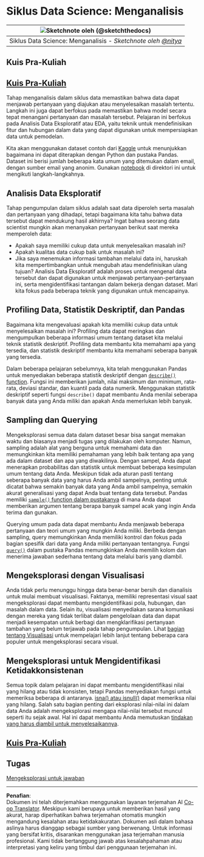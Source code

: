 <!--
CO_OP_TRANSLATOR_METADATA:
{
  "original_hash": "d92f57eb110dc7f765c05cbf0f837c77",
  "translation_date": "2025-08-28T18:19:46+00:00",
  "source_file": "4-Data-Science-Lifecycle/15-analyzing/README.md",
  "language_code": "id"
}
-->
# Siklus Data Science: Menganalisis

|![ Sketchnote oleh [(@sketchthedocs)](https://sketchthedocs.dev) ](../../sketchnotes/15-Analyzing.png)|
|:---:|
| Siklus Data Science: Menganalisis - _Sketchnote oleh [@nitya](https://twitter.com/nitya)_ |

## Kuis Pra-Kuliah

## [Kuis Pra-Kuliah](https://purple-hill-04aebfb03.1.azurestaticapps.net/quiz/28)

Tahap menganalisis dalam siklus data memastikan bahwa data dapat menjawab pertanyaan yang diajukan atau menyelesaikan masalah tertentu. Langkah ini juga dapat berfokus pada memastikan bahwa model secara tepat menangani pertanyaan dan masalah tersebut. Pelajaran ini berfokus pada Analisis Data Eksploratif atau EDA, yaitu teknik untuk mendefinisikan fitur dan hubungan dalam data yang dapat digunakan untuk mempersiapkan data untuk pemodelan.

Kita akan menggunakan dataset contoh dari [Kaggle](https://www.kaggle.com/balaka18/email-spam-classification-dataset-csv/version/1) untuk menunjukkan bagaimana ini dapat diterapkan dengan Python dan pustaka Pandas. Dataset ini berisi jumlah beberapa kata umum yang ditemukan dalam email, dengan sumber email yang anonim. Gunakan [notebook](notebook.ipynb) di direktori ini untuk mengikuti langkah-langkahnya.

## Analisis Data Eksploratif

Tahap pengumpulan dalam siklus adalah saat data diperoleh serta masalah dan pertanyaan yang dihadapi, tetapi bagaimana kita tahu bahwa data tersebut dapat mendukung hasil akhirnya? 
Ingat bahwa seorang data scientist mungkin akan menanyakan pertanyaan berikut saat mereka memperoleh data:
- Apakah saya memiliki cukup data untuk menyelesaikan masalah ini?
- Apakah kualitas data cukup baik untuk masalah ini?
- Jika saya menemukan informasi tambahan melalui data ini, haruskah kita mempertimbangkan untuk mengubah atau mendefinisikan ulang tujuan?
Analisis Data Eksploratif adalah proses untuk mengenal data tersebut dan dapat digunakan untuk menjawab pertanyaan-pertanyaan ini, serta mengidentifikasi tantangan dalam bekerja dengan dataset. Mari kita fokus pada beberapa teknik yang digunakan untuk mencapainya.

## Profiling Data, Statistik Deskriptif, dan Pandas
Bagaimana kita mengevaluasi apakah kita memiliki cukup data untuk menyelesaikan masalah ini? Profiling data dapat meringkas dan mengumpulkan beberapa informasi umum tentang dataset kita melalui teknik statistik deskriptif. Profiling data membantu kita memahami apa yang tersedia, dan statistik deskriptif membantu kita memahami seberapa banyak yang tersedia.

Dalam beberapa pelajaran sebelumnya, kita telah menggunakan Pandas untuk menyediakan beberapa statistik deskriptif dengan [`describe()` function](https://pandas.pydata.org/pandas-docs/stable/reference/api/pandas.DataFrame.describe.html). Fungsi ini memberikan jumlah, nilai maksimum dan minimum, rata-rata, deviasi standar, dan kuantil pada data numerik. Menggunakan statistik deskriptif seperti fungsi `describe()` dapat membantu Anda menilai seberapa banyak data yang Anda miliki dan apakah Anda memerlukan lebih banyak.

## Sampling dan Querying
Mengeksplorasi semua data dalam dataset besar bisa sangat memakan waktu dan biasanya menjadi tugas yang dilakukan oleh komputer. Namun, sampling adalah alat yang berguna untuk memahami data dan memungkinkan kita memiliki pemahaman yang lebih baik tentang apa yang ada dalam dataset dan apa yang diwakilinya. Dengan sampel, Anda dapat menerapkan probabilitas dan statistik untuk membuat beberapa kesimpulan umum tentang data Anda. Meskipun tidak ada aturan pasti tentang seberapa banyak data yang harus Anda ambil sampelnya, penting untuk dicatat bahwa semakin banyak data yang Anda ambil sampelnya, semakin akurat generalisasi yang dapat Anda buat tentang data tersebut. 
Pandas memiliki [`sample()` function dalam pustakanya](https://pandas.pydata.org/pandas-docs/stable/reference/api/pandas.DataFrame.sample.html) di mana Anda dapat memberikan argumen tentang berapa banyak sampel acak yang ingin Anda terima dan gunakan.

Querying umum pada data dapat membantu Anda menjawab beberapa pertanyaan dan teori umum yang mungkin Anda miliki. Berbeda dengan sampling, query memungkinkan Anda memiliki kontrol dan fokus pada bagian spesifik dari data yang Anda miliki pertanyaan tentangnya. 
Fungsi [`query()`](https://pandas.pydata.org/pandas-docs/stable/reference/api/pandas.DataFrame.query.html) dalam pustaka Pandas memungkinkan Anda memilih kolom dan menerima jawaban sederhana tentang data melalui baris yang diambil.

## Mengeksplorasi dengan Visualisasi
Anda tidak perlu menunggu hingga data benar-benar bersih dan dianalisis untuk mulai membuat visualisasi. Faktanya, memiliki representasi visual saat mengeksplorasi dapat membantu mengidentifikasi pola, hubungan, dan masalah dalam data. Selain itu, visualisasi menyediakan sarana komunikasi dengan mereka yang tidak terlibat dalam pengelolaan data dan dapat menjadi kesempatan untuk berbagi dan mengklarifikasi pertanyaan tambahan yang belum terjawab pada tahap pengumpulan. Lihat [bagian tentang Visualisasi](../../../../../../../../../3-Data-Visualization) untuk mempelajari lebih lanjut tentang beberapa cara populer untuk mengeksplorasi secara visual.

## Mengeksplorasi untuk Mengidentifikasi Ketidakkonsistenan
Semua topik dalam pelajaran ini dapat membantu mengidentifikasi nilai yang hilang atau tidak konsisten, tetapi Pandas menyediakan fungsi untuk memeriksa beberapa di antaranya. [isna() atau isnull()](https://pandas.pydata.org/pandas-docs/stable/reference/api/pandas.isna.html) dapat memeriksa nilai yang hilang. Salah satu bagian penting dari eksplorasi nilai-nilai ini dalam data Anda adalah mengeksplorasi mengapa nilai-nilai tersebut muncul seperti itu sejak awal. Hal ini dapat membantu Anda memutuskan [tindakan yang harus diambil untuk menyelesaikannya](/2-Working-With-Data/08-data-preparation/notebook.ipynb).

## [Kuis Pra-Kuliah](https://purple-hill-04aebfb03.1.azurestaticapps.net/quiz/27)

## Tugas

[Mengeksplorasi untuk jawaban](assignment.md)

---

**Penafian**:  
Dokumen ini telah diterjemahkan menggunakan layanan terjemahan AI [Co-op Translator](https://github.com/Azure/co-op-translator). Meskipun kami berupaya untuk memberikan hasil yang akurat, harap diperhatikan bahwa terjemahan otomatis mungkin mengandung kesalahan atau ketidakakuratan. Dokumen asli dalam bahasa aslinya harus dianggap sebagai sumber yang berwenang. Untuk informasi yang bersifat kritis, disarankan menggunakan jasa terjemahan manusia profesional. Kami tidak bertanggung jawab atas kesalahpahaman atau interpretasi yang keliru yang timbul dari penggunaan terjemahan ini.